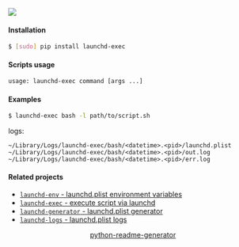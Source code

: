 <!--
https://pypi.org/project/readme-generator/
https://pypi.org/project/python-readme-generator/
-->

[![](https://img.shields.io/badge/OS-MacOS-blue.svg?longCache=True)]()

#### Installation
```bash
$ [sudo] pip install launchd-exec
```

#### Scripts usage
```bash
usage: launchd-exec command [args ...]
```

#### Examples
```bash
$ launchd-exec bash -l path/to/script.sh
```

logs:
```
~/Library/Logs/launchd-exec/bash/<datetime>.<pid>/launchd.plist
~/Library/Logs/launchd-exec/bash/<datetime>.<pid>/out.log
~/Library/Logs/launchd-exec/bash/<datetime>.<pid>/err.log
```

#### Related projects
+   [`launchd-env` - launchd.plist environment variables](https://pypi.org/project/launchd-env/)
+   [`launchd-exec` - execute script via launchd](https://pypi.org/project/launchd-exec/)
+   [`launchd-generator` - launchd.plist generator](https://pypi.org/project/launchd-generator/)
+   [`launchd-logs` - launchd.plist logs](https://pypi.org/project/launchd-logs/)

<p align="center">
    <a href="https://pypi.org/project/python-readme-generator/">python-readme-generator</a>
</p>